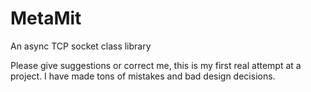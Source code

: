 # MetaMit
 An async TCP socket class library

  Please give suggestions or correct me,
 this is my first real attempt at a project.
 I have made tons of mistakes and bad design decisions.
